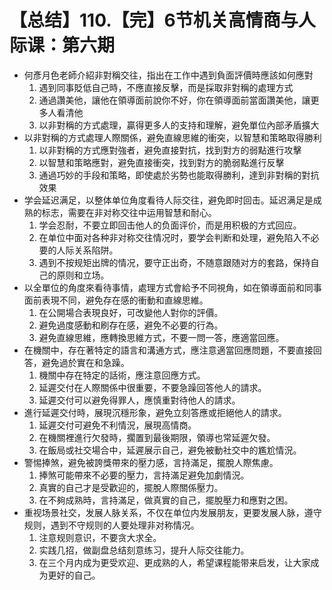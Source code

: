 # 【总结】110.【完】6节机关高情商与人际课：第六期

-   何彥月色老師介紹非對稱交往，指出在工作中遇到負面評價時應該如何應對
    1.  遇到同事貶低自己時，不應直接反擊，而是採取非對稱的處理方式
    2.  通過讚美他，讓他在領導面前說你不好，你在領導面前當面讚美他，讓更多人看清他
    3.  以非對稱的方式處理，贏得更多人的支持和理解，避免單位內部矛盾擴大
-   以非對稱的方式處理人際關係，避免直線思維的衝突，以智慧和策略取得勝利
    1.  以非對稱的方式應對強者，避免直接對抗，找到對方的弱點進行攻擊
    2.  以智慧和策略應對，避免直接衝突，找到對方的脆弱點進行反擊
    3.  通過巧妙的手段和策略，即使處於劣勢也能取得勝利，達到非對稱的對抗效果
-   学会延迟满足，以整体单位角度看待人际交往，避免即时回击。延迟满足是成熟的标志，需要在非对称交往中运用智慧和耐心。
    1.  学会忍耐，不要立即回击他人的负面评价，而是用积极的方式回应。
    2.  在单位中面对各种非对称交往情况时，要学会判断和处理，避免陷入不必要的人际关系陷阱。
    3.  遇到不按规矩出牌的情况，要守正出奇，不随意跟随对方的套路，保持自己的原则和立场。
-   以全單位的角度來看待事情，處理方式會給予不同視角，如在領導面前和同事面前表現不同，避免存在感的衝動和直線思維。
    1.  在公開場合表現良好，可改變他人對你的評價。
    2.  避免過度感動和刷存在感，避免不必要的行為。
    3.  避免直線思維，應轉換思維方式，不要一問一答，應適當回應。
-   在機關中，存在著特定的語言和溝通方式，應注意適當回應問題，不要直接回答，避免過於實在和急躁。
    1.  機關中存在特定的話術，應注意回應方式。
    2.  延遲交付在人際關係中很重要，不要急躁回答他人的請求。
    3.  延遲交付可以避免得罪人，應慎重對待他人的請求。
-   進行延遲交付時，展現沉穩形象，避免立刻答應或拒絕他人的請求。
    1.  延遲交付可避免不利情況，展現高情商。
    2.  在機關裡進行欠發時，擱置到最後期限，領導也常延遲欠發。
    3.  在飯局或社交場合中，延遲展示自己，避免被動社交中的尷尬情況。
-   警惕捧煞，避免被誇獎帶來的壓力感，言持滿足，擺脫人際焦慮。
    1.  捧煞可能帶來不必要的壓力，言持滿足避免加劇情況。
    2.  真實的自己才是受歡迎的，擺脫人際關係壓力。
    3.  在不夠成熟時，言持滿足，做真實的自己，擺脫壓力和應對之困。
-   重视场景社交，发展人脉关系，不仅在单位内发展朋友，更要发展人脉，遵守规则，遇到不守规则的人要处理非对称情况。
    1.  注意规则意识，不要贪大求全。
    2.  实践几招，做副盘总结刻意练习，提升人际交往能力。
    3.  在三个月内成为更受欢迎、更成熟的人，希望课程能带来启发，让大家成为更好的自己。